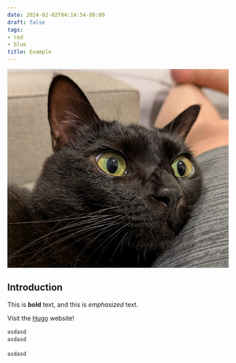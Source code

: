 ```yaml
---
date: 2024-02-02T04:14:54-08:00
draft: false
tags:
- red
- blue
title: Example
---
```

![alt](images/aaa.png)  

<!--more-->


## Introduction

This is **bold** text, and this is *emphasized* text.

Visit the [Hugo](https://gohugo.io) website!

```sh
asdasd
asdasd

asdasd
```